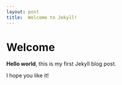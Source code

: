 ```yaml
---
layout: post
title:  Welcome to Jekyll!
---
```


# Welcome

**Hello world**, this is my first Jekyll blog post.

I hope you like it!

